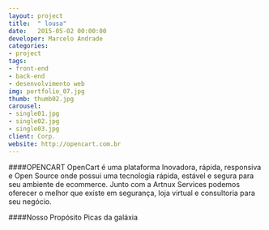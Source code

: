 ```yaml
---
layout: project
title:  " lousa"
date:   2015-05-02 00:00:00
developer: Marcelo Andrade
categories:
- project
tags:
- front-end
- back-end
- desenvolvimento web
img: portfolio_07.jpg
thumb: thumb02.jpg
carousel:
- single01.jpg
- single02.jpg
- single03.jpg
client: Corp.
website: http://opencart.com.br
---
```

####OPENCART
OpenCart é uma plataforma Inovadora, rápida, responsiva  e Open Source onde possui uma tecnologia rápida, estável e segura para seu ambiente de ecommerce.
Junto com a Artnux Services podemos oferecer o melhor que existe em segurança, loja virtual e consultoria para seu negócio.

####Nosso Propósito
Picas da galáxia